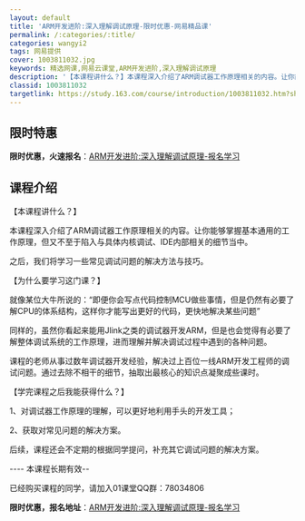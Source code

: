 ```yaml
---
layout: default
title: 'ARM开发进阶:深入理解调试原理-限时优惠-网易精品课'
permalink: /:categories/:title/
categories: wangyi2
tags: 网易提供
cover: 1003811032.jpg
keywords: 精选网课,网易云课堂,ARM开发进阶,深入理解调试原理
description: '【本课程讲什么？】本课程深入介绍了ARM调试器工作原理相关的内容。让你能够掌握基本通用的工作原理，但又不至于陷入与具体内'
classid: 1003811032
targetlink: https://study.163.com/course/introduction/1003811032.htm?share=1&shareId=1025206652&utm_campaign=share&utm_medium=iphoneShare&utm_source=&utm_u=1025206652
---
```


## 限时特惠

**限时优惠，火速报名**：[ARM开发进阶:深入理解调试原理-报名学习](https://study.163.com/course/introduction/1003811032.htm?share=1&shareId=1025206652&utm_campaign=share&utm_medium=iphoneShare&utm_source=&utm_u=1025206652)

## 课程介绍

【本课程讲什么？】

本课程深入介绍了ARM调试器工作原理相关的内容。让你能够掌握基本通用的工作原理，但又不至于陷入与具体内核调试、IDE内部相关的细节当中。

之后，我们将学习一些常见调试问题的解决方法与技巧。



【为什么要学习这门课？】

就像某位大牛所说的：“即便你会写点代码控制MCU做些事情，但是仍然有必要了解CPU的体系结构，这样你才能写出更好的代码，更快地解决某些问题”

同样的，虽然你看起来能用Jlink之类的调试器开发ARM，但是也会觉得有必要了解整体调试系统的工作原理，进而理解并解决调试过程中遇到的各种问题。



课程的老师从事过数年调试器开发经验，解决过上百位一线ARM开发工程师的调试问题。通过去除不相干的细节，抽取出最核心的知识点凝聚成些课时。



【学完课程之后我能获得什么？】

1、对调试器工作原理的理解，可以更好地利用手头的开发工具；

2、获取对常见问题的解决方案。



后续，课程还会不定期的根据同学提问，补充其它调试问题的解决方案。

---- 本课程长期有效--

已经购买课程的同学，请加入01课堂QQ群：78034806

**限时优惠，报名地址**：[ARM开发进阶:深入理解调试原理-报名学习](https://study.163.com/course/introduction/1003811032.htm?share=1&shareId=1025206652&utm_campaign=share&utm_medium=iphoneShare&utm_source=&utm_u=1025206652)

